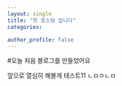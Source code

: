 ```yaml
---
layout: single
title: "첫 포스팅 입니다"
categories:

author_profile: false
---
```


#오늘 처음 블로그를 만들었어요

앞으로 열심히 해볼게
테스트11
ㄴㅁㅇㄴㅁ